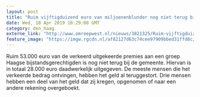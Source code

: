```yaml
---
layout: post
title: "Ruim vijftigduizend euro van miljoenenblunder nog niet terug bij gemeente Den Haag"
date: Wed, 10 Apr 2019 18:29:08 GMT
category: den_haag
externe_link: "http://www.omroepwest.nl/nieuws/3821325/Ruim-vijftigduizend-euro-van-miljoenenblunder-nog-niet-terug-bij-gemeente-Den-Haag"
feature_image: "https://imgw.rgcdn.nl/af82127d63c74cee97909bbed31ffd8c/opener/2836728.jpg"
---
```


Ruim 53.000 euro van de verkeerd uitgekeerde premies aan een groep Haagse bijstandsgerechtigden is nog niet terug bij de gemeente. Hiervan is in totaal 28.000 euro daadwerkelijk uitgegeven. De meeste mensen die het verkeerde bedrag ontvingen, hebben het geld al teruggestort. Drie mensen hebben een deel van het geld dat zij kregen, opgenomen of naar een andere rekening overgeboekt.
